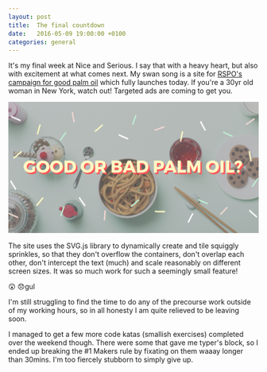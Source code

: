```yaml
---
layout: post
title:  The final countdown
date:   2016-05-09 19:00:00 +0100
categories: general
---
```


It's my final week at Nice and Serious. I say that with a heavy heart, but also with excitement at what comes next. My swan song is a site for <a href="http://goodbadpalmoil.org" target="_blank">RSPO's campaign for good palm oil</a> which fully launches today. If you're a 30yr old woman in New York, watch out! Targeted ads are coming to get you.

![RSPO - Good or bad palm oil](/assets/rspo-palm-oil.jpg)

The site uses the SVG.js library to dynamically create and tile squiggly sprinkles, so that they don't overflow the containers, don't overlap each other, don't intercept the text (much) and scale reasonably on different screen sizes. It was so much work for such a seemingly small feature!

&#x1F632; &#x1f61e;gul

I'm still struggling to find the time to do any of the precourse work outside of my working hours, so in all honesty I am quite relieved to be leaving soon.

I managed to get a few more code katas (smallish exercises) completed over the weekend though. There were some that gave me typer's block, so I ended up breaking the #1 Makers rule by fixating on them waaay longer than 30mins. I'm too fiercely stubborn to simply give up.
